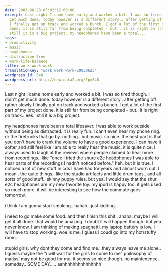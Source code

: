 ```yaml
---
date: 2003-06-23 05:02:12+00:00
excerpt: Last night I came home early and worked a bit. I was so tired though. I didn't
  get much done. today however is a different story.. after getting off rather slowly
  I finally got on track and worked a bunch. I got a lot of the first part of my project
  done. it is still far from being completed - but.. it is right on track.. eek..
  still it is a big project. my headphones have been a total...
tags:
- productivity
- music
- headphones
- distraction-free
- work-life-balance
title: work work work
translationKey: "work work work-20030623"
wordpress_id: 548
wordpress_url: http://new.nata2.org/?p=548
---
```


Last night I came home early and worked a bit. I was so tired though. I didn't get much done. today however is a different story.. after getting off rather slowly I finally got on track and worked a bunch. I got a lot of the first part of my project done. it is still far from being completed - but.. it is right on track.. eek.. still it is a big project. <br/><br/>my headphones have been a total lifesaver. I was able to work outside without being as distracted. it is really fun. I can't even hear my phone ring. or the firetrucks that go by. nothing.. but music. so nice. the best part is that you don't have to crank the volume to have a good experience. I can have it softer and still feel like I am able to really hear the music. it is quite nice. I always used to laugh at the reviews where people claimed to hear more from recordings.. like "once I tried the shure e2c headphones I was able to hear parts of the recordings I hadn't noticed before." heh. but it is true. I noticed a lot of new stuff in cds I have had for years and almost worn out. I mean.. the quite things.. like the studio artifacts and little drum taps.. and all sorts of good stuff.. skinny puppy rules. but yea. I would say that the shur e2c headphones are my new favorite toy. my ipod is happy too. it gets used so much more. it will be interesting to see how the commute goes tomorrow. <br/><br/>i think I am gunna start smoking.. hahah.. just kidding. <Br><br/>i need to go make some food. and then finish this shit.. ahaha. maybe I will get it all done. that would be amazing. I doubt it will happen though. but yea never know. I am thinking of making spaghetti. my laptop battery is low. I will have to stop working. woe is me. I guess I coudl go into my hot/stuffy room. <br/><br/>stupid girls. why dont they come and find me.. they always leave me alone.. I guess maybe the "i will wait for the girls to come to me" philosophy of matiss' may not be good for me. it seems so nice though. no maintenence. someday.. SOME DAY.....  aahhhhhhhhhhhhhhh